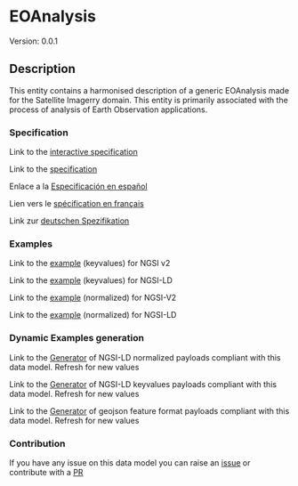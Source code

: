 # EOAnalysis
Version: 0.0.1

## Description 

This entity contains a harmonised description of a generic EOAnalysis made for the Satellite Imagerry domain. This entity is primarily associated with the process of analysis of Earth Observation applications.
### Specification

Link to the [interactive specification](https://swagger.lab.fiware.org/?url=https://raw.githubusercontent.com/smart-data-models/dataModel.SatelliteImagery/master/EOAnalysis/swagger.yaml)

Link to the [specification](https://github.com/smart-data-models/dataModel.SatelliteImagery/blob/master/EOAnalysis/doc/spec.md)

Enlace a la [Especificación en español](https://github.com/smart-data-models/dataModel.SatelliteImagery/blob/master/EOAnalysis/doc/spec_ES.md)

Lien vers le [spécification en français](https://github.com/smart-data-models/dataModel.SatelliteImagery/blob/master/EOAnalysis/doc/spec_FR.md)

Link zur [deutschen Spezifikation](https://github.com/smart-data-models/dataModel.SatelliteImagery/blob/master/EOAnalysis/doc/spec_DE.md)
### Examples

Link to the [example](https://github.com/smart-data-models/dataModel.SatelliteImagery/blob/master/EOAnalysis/examples/example.json) (keyvalues) for NGSI v2

Link to the [example](https://github.com/smart-data-models/dataModel.SatelliteImagery/blob/master/EOAnalysis/examples/example.jsonld) (keyvalues) for NGSI-LD

Link to the [example](https://github.com/smart-data-models/dataModel.SatelliteImagery/blob/master/EOAnalysis/examples/example-normalized.json) (normalized) for NGSI-V2

Link to the [example](https://github.com/smart-data-models/dataModel.SatelliteImagery/blob/master/EOAnalysis/examples/example-normalized.jsonld) (normalized) for NGSI-LD
### Dynamic Examples generation

Link to the [Generator](https://smartdatamodels.org/extra/ngsi-ld_generator.php?schemaUrl=https://raw.githubusercontent.com/smart-data-models/dataModel.SatelliteImagery/master/EOAnalysis/schema.json&email=info@smartdatamodels.org) of NGSI-LD normalized payloads compliant with this data model. Refresh for new values

Link to the [Generator](https://smartdatamodels.org/extra/ngsi-ld_generator_keyvalues.php?schemaUrl=https://raw.githubusercontent.com/smart-data-models/dataModel.SatelliteImagery/master/EOAnalysis/schema.json&email=info@smartdatamodels.org) of NGSI-LD keyvalues payloads compliant with this data model. Refresh for new values

Link to the [Generator](https://smartdatamodels.org/extra/geojson_features_generator_v1.0.php?schemaUrl=https://raw.githubusercontent.com/smart-data-models/dataModel.SatelliteImagery/master/EOAnalysis/schema.json&email=info@smartdatamodels.org) of geojson feature format payloads compliant with this data model. Refresh for new values
### Contribution

 If you have any issue on this data model you can raise an [issue](https://github.com/smart-data-models/dataModel.SatelliteImagery/issues)  or contribute with a [PR](https://github.com/smart-data-models/dataModel.SatelliteImagery/pulls)